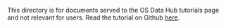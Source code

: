 This directory is for documents served to the OS Data Hub tutorials page and not relevant for users. Read the tutorial on Github [here](../README.md).
